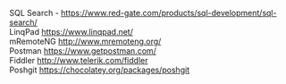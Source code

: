 SQL Search - https://www.red-gate.com/products/sql-development/sql-search/   
LinqPad https://www.linqpad.net/   
mRemoteNG http://www.mremoteng.org/   
Postman https://www.getpostman.com/    
Fiddler http://www.telerik.com/fiddler    
Poshgit https://chocolatey.org/packages/poshgit   

